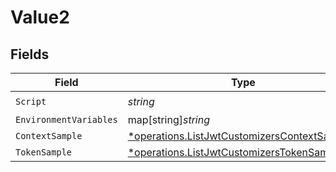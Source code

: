 # Value2


## Fields

| Field                                                                                                       | Type                                                                                                        | Required                                                                                                    | Description                                                                                                 |
| ----------------------------------------------------------------------------------------------------------- | ----------------------------------------------------------------------------------------------------------- | ----------------------------------------------------------------------------------------------------------- | ----------------------------------------------------------------------------------------------------------- |
| `Script`                                                                                                    | *string*                                                                                                    | :heavy_check_mark:                                                                                          | N/A                                                                                                         |
| `EnvironmentVariables`                                                                                      | map[string]*string*                                                                                         | :heavy_minus_sign:                                                                                          | N/A                                                                                                         |
| `ContextSample`                                                                                             | [*operations.ListJwtCustomizersContextSample2](../../models/operations/listjwtcustomizerscontextsample2.md) | :heavy_minus_sign:                                                                                          | arbitrary                                                                                                   |
| `TokenSample`                                                                                               | [*operations.ListJwtCustomizersTokenSample2](../../models/operations/listjwtcustomizerstokensample2.md)     | :heavy_minus_sign:                                                                                          | N/A                                                                                                         |